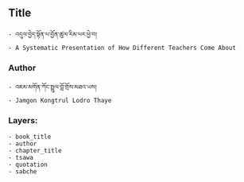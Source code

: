 ## Title
	- འདུལ་བྱེད་སྟོན་པ་བྱོན་ཚུལ་རིམ་པར་ཕྱེ་བ།
	- A Systematic Presentation of How Different Teachers Come About

### Author
	- འཇམ་མགོན་ཀོང་སྤྲུལ་བློ་གྲོས་མཐའ་ཡས།
	- Jamgon Kongtrul Lodro Thaye

### Layers:
	- book_title
	- author
	- chapter_title
	- tsawa
	- quotation
	- sabche

